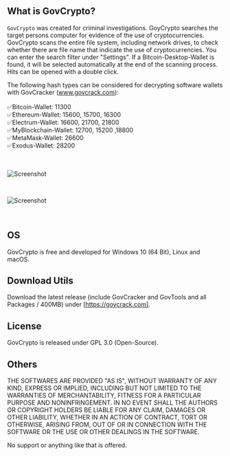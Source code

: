 ## What is GovCrypto? ##

`GovCrypto` was created for criminal investigations. GoyCrypto searches the target 
persons computer for evidence of the use of cryptocurrencies. GovCrypto scans the 
entire file system, including network drives, to check whether there are file name 
that indicate the use of cryptocurrencies. You can enter the search filter under 
"Settings". If a Bitcoin-Desktop-Wallet is found, it will be selected automatically 
at the end of the scanning process. Hits can be opened with a double click. <br>

The following hash types can be considered for decrypting software wallets with GovCracker 
(www.govcrack.com):<br><br>
:white_check_mark:Bitcoin-Wallet: 11300<br>
:white_check_mark:Ethereum-Wallet: 15600, 15700, 16300<br>
:white_check_mark:Electrum-Wallet: 16600, 21700, 21800<br>
:white_check_mark:MyBlockchain-Wallet: 12700, 15200 ,18800<br>
:white_check_mark:MetaMask-Wallet: 26600<br>
:white_check_mark:Exodus-Wallet: 28200<br>    
<br>

![Screenshot](https://user-images.githubusercontent.com/73139495/188109847-f2e1750d-1238-4d97-87a2-bdb0d66f7f19.jpg)

<br>

![Screenshot](https://user-images.githubusercontent.com/73139495/188110103-ff953dbf-f7b5-492d-b1d8-9146ce060a02.jpg)

<br>

## OS ##
GovCrypto is free and developed for Windows 10 (64 Bit), Linux and macOS.
<br>

## Download Utils ##
Download the latest release (include GovCracker and GovTools and all Packages / 400MB) 
under [https://govcrack.com]. 
<br>

## License ##
GovCrypto is released under GPL 3.0 (Open-Source). 
<br>

## Others ##
THE SOFTWARES ARE PROVIDED "AS IS", WITHOUT WARRANTY OF ANY KIND, EXPRESS OR
IMPLIED, INCLUDING BUT NOT LIMITED TO THE WARRANTIES OF MERCHANTABILITY,
FITNESS FOR A PARTICULAR PURPOSE AND NONINFRINGEMENT. IN NO EVENT SHALL THE
AUTHORS OR COPYRIGHT HOLDERS BE LIABLE FOR ANY CLAIM, DAMAGES OR OTHER
LIABILITY, WHETHER IN AN ACTION OF CONTRACT, TORT OR OTHERWISE, ARISING FROM,
OUT OF OR IN CONNECTION WITH THE SOFTWARE OR THE USE OR OTHER DEALINGS IN THE
SOFTWARE.

No support or anything like that is offered.
